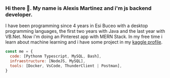 ### Hi there 👋. My name is Alexis Martinez and i'm js backend developer.
I have been programming since 4 years in Esi Buceo with a desktop programming languages, the first two years with Java and the last year with VB.Net. Now i'm doing an Pinterest app with MERN Stack. In my free time i learn about machine learning and i have some project in my [kaggle profile](https://www.kaggle.com/amartinez111).
```js
const me = {
  code: [Pythonm Typescript, MySQL, Bash],
  infraestructure: [NodeJS, MySQL], 
  tools: [Docker, VsCode, ThunderClient | Postman],
}
```
<!--
**alexisMartinez1235/alexisMartinez1235** is a ✨ _special_ ✨ repository because its `README.md` (this file) appears on your GitHub profile.

Here are some ideas to get you started:

- 🌱 I’m currently learning ...
- 👯 I’m looking to collaborate on ...
- 🤔 I’m looking for help with ...
- 💬 Ask me about ...
- 📫 How to reach me: ...
- 😄 Pronouns: ...
- ⚡ Fun fact: ...
-->
